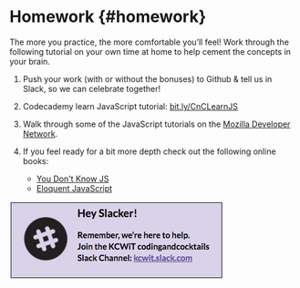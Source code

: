 # Homework {#homework}

The more you practice, the more comfortable you’ll feel!  Work through the following tutorial on your own time at home to help cement the concepts in your brain.

1. Push your work (with or without the bonuses) to Github & tell us in Slack, so we can celebrate together!

2. Codecademy learn JavaScript tutorial: [bit.ly/CnCLearnJS](http://bit.ly/CnCLearnJS)

3. Walk through some of the JavaScript tutorials on the [Mozilla Developer Network](https://developer.mozilla.org/en-US/docs/Web/JavaScript).

4. If you feel ready for a bit more depth check out the following online books:
    * [You Don't Know JS](https://github.com/getify/You-Dont-Know-JS)
    * [Eloquent JavaScript](http://eloquentjavascript.net/)


[![](/images/slack.png)](http://kcwit.slack.com)
